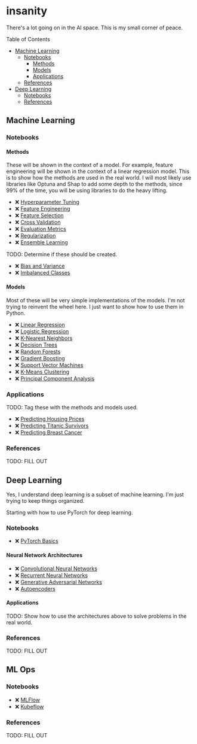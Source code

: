 # insanity
There's a lot going on in the AI space. This is my small corner of peace.

Table of Contents

- [Machine Learning](#machine-learning)
    - [Notebooks](#notebooks)
        - [Methods](#methods)
        - [Models](#models)
        - [Applications](#applications)
    - [References](#references)
- [Deep Learning](#deep-learning)
    - [Notebooks](#notebooks-1)
    - [References](#references-1)

## Machine Learning

### Notebooks
#### Methods
These will be shown in the context of a model. For example, feature engineering will be shown in the context of a linear regression model. This is to show how the methods are used in the real world. I will most likely use libraries like Optuna and Shap to add some depth to the methods, since 99% of the time, you will be using libraries to do the heavy lifting.
- :x: [Hyperparameter Tuning](ML/Hyperparameter_Tuning.ipynb)
- :x: [Feature Engineering](ML/Feature_Engineering.ipynb)
- :x: [Feature Selection](ML/Feature_Selection.ipynb)
- :x: [Cross Validation](ML/Cross_Validation.ipynb)
- :x: [Evaluation Metrics](ML/Evaluation_Metrics.ipynb)
- :x: [Regularization](ML/Regularization.ipynb)
- :x: [Ensemble Learning](ML/Ensemble_Learning.ipynb)

TODO: Determine if these should be created.
- :x: [Bias and Variance](ML/Bias_and_Variance.ipynb)
- :x: [Imbalanced Classes](ML/Imbalanced_Classes.ipynb)

#### Models
Most of these will be very simple implementations of the models. I'm not trying to reinvent the wheel here. I just want to show how to use them in Python.
- :x: [Linear Regression](ML/Linear_Regression.ipynb)
- :x: [Logistic Regression](ML/Logistic_Regression.ipynb)
- :x: [K-Nearest Neighbors](ML/K_Nearest_Neighbors.ipynb)
- :x: [Decision Trees](ML/Decision_Trees.ipynb)
- :x: [Random Forests](ML/Random_Forests.ipynb)
- :x: [Gradient Boosting](ML/Gradient_Boosting.ipynb)
- :x: [Support Vector Machines](ML/Support_Vector_Machines.ipynb)
- :x: [K-Means Clustering](ML/K_Means_Clustering.ipynb)
- :x: [Principal Component Analysis](ML/Principal_Component_Analysis.ipynb)

### Applications
TODO: Tag these with the methods and models used.
- :x: [Predicting Housing Prices](ML/Predicting_Housing_Prices.ipynb)
- :x: [Predicting Titanic Survivors](ML/Predicting_Titanic_Survivors.ipynb)
- :x: [Predicting Breast Cancer](ML/Predicting_Breast_Cancer.ipynb)


### References
TODO: FILL OUT

## Deep Learning
Yes, I understand deep learning is a subset of machine learning. I'm just trying to keep things organized.

Starting with how to use PyTorch for deep learning.

### Notebooks
- :x: [PyTorch Basics](DL/PyTorch_Basics.ipynb)

#### Neural Network Architectures
- :x: [Convolutional Neural Networks](DL/Convolutional_Neural_Networks.ipynb)
- :x: [Recurrent Neural Networks](DL/Recurrent_Neural_Networks.ipynb)
- :x: [Generative Adversarial Networks](DL/Generative_Adversarial_Networks.ipynb)
- :x: [Autoencoders](DL/Autoencoders.ipynb)

#### Applications
TODO: Show how to use the architectures above to solve problems in the real world.


### References
TODO: FILL OUT

## ML Ops

### Notebooks
- :x: [MLFlow](DL/MLFlow.ipynb)
- :x: [Kubeflow](DL/Kubeflow.ipynb)

### References
TODO: FILL OUT
